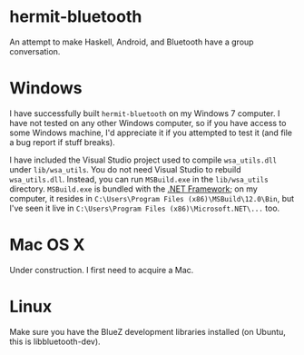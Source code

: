 hermit-bluetooth
================

An attempt to make Haskell, Android, and Bluetooth have a group conversation.

Windows
=======
I have successfully built `hermit-bluetooth` on my Windows 7 computer. I have not tested on any other Windows computer, so if you have access to some Windows machine, I'd appreciate it if you attempted to test it (and file a bug report if stuff breaks).

I have included the Visual Studio project used to compile `wsa_utils.dll` under `lib/wsa_utils`. You do not need Visual Studio to rebuild `wsa_utils.dll`. Instead, you can run `MSBuild.exe` in the `lib/wsa_utils` directory. `MSBuild.exe` is bundled with the [.NET Framework](http://www.microsoft.com/net); on my computer, it resides in `C:\Users\Program Files (x86)\MSBuild\12.0\Bin`, but I've seen it live in `C:\Users\Program Files (x86)\Microsoft.NET\...` too.

Mac OS X
========
Under construction. I first need to acquire a Mac.

Linux
=====
Make sure you have the BlueZ development libraries installed (on Ubuntu, this is libbluetooth-dev).